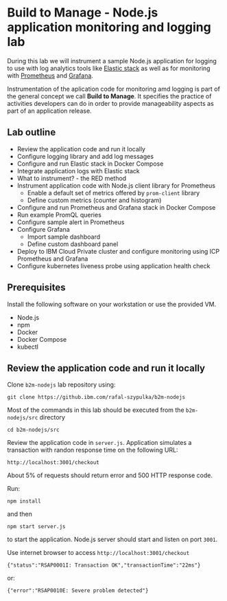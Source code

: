 # Build to Manage - Node.js application monitoring and logging lab

During this lab we will instrument a sample Node.js application for logging to use with log analytics tools like [Elastic stack](http://elastic.co) as well as for monitoring with [Prometheus](https://prometheus.io) and [Grafana](https://grafana.com).

Instrumentation of the aplication code for monitoring amd logging is part of the general concept we call **Build to Manage**. It specifies the practice of activities developers can do in order to provide manageability aspects as part of an application release.

## Lab outline

- Review the application code and run it locally
- Configure logging library and add log messages
- Configure and run Elastic stack in Docker Compose
- Integrate application logs with Elastic stack
- What to instrument? - the RED method
- Instrument application code with Node.js client library for Prometheus
	- Enable a default set of metrics offered by `prom-client` library
	- Define custom metrics (counter and histogram)
- Configure and run Prometheus and Grafana stack in Docker Compose
- Run example PromQL queries
- Configure sample alert in Prometheus
- Configure Grafana
	- Import sample dashboard
	- Define custom dashboard panel
- Deploy to IBM Cloud Private cluster and configure monitoring using ICP Prometheus and Grafana
- Configure kubernetes liveness probe using application health check

## Prerequisites
Install the following software on your workstation or use the provided VM.

- Node.js
- npm
- Docker
- Docker Compose
- kubectl

## Review the application code and run it locally

Clone `b2m-nodejs` lab repository using:

```
git clone https://github.ibm.com/rafal-szypulka/b2m-nodejs
```
Most of the commands in this lab should be executed from the `b2m-nodejs/src` directory

```
cd b2m-nodejs/src
```

Review the application code in `server.js`. Application simulates a transaction with randon response time on the following URL:

```
http://localhost:3001/checkout
```

About 5% of requests should return error and 500 HTTP response code.


Run:

```
npm install 
```
 and then 
``` 
npm start server.js
``` 
to start the application. Node.js server should start and listen on port `3001`.


Use internet browser to access `http://localhost:3001/checkout`


```
{"status":"RSAP0001I: Transaction OK","transactionTime":"22ms"}
```

or:

```
{"error":"RSAP0010E: Severe problem detected"}
```